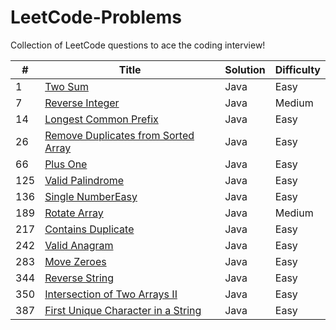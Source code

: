 # LeetCode-Problems
Collection of LeetCode questions to ace the coding interview!

| **#** | **Title**                           | **Solution** | **Difficulty** |
|-------|-------------------------------------|--------------|----------------|
| 1     | <a href="https://github.com/PolPinol/LeetCode-Problems/blob/main/two-sum/two-sum.java">Two Sum</a>                              | Java         | Easy           |
| 7     | <a href="https://github.com/PolPinol/LeetCode-Problems/tree/main/reverse-integer/reverse-integer.java">Reverse Integer</a>                      | Java         | Medium         |
| 14    | <a href="https://github.com/PolPinol/LeetCode-Problems/tree/main/longest-common-prefix/longest-common-prefix.java">Longest Common Prefix</a>                | Java         | Easy           |
| 26    | <a href="https://github.com/PolPinol/LeetCode-Problems/blob/main/remove-duplicates-from-sorted-array/remove-duplicates-from-sorted-array.java">Remove Duplicates from Sorted Array</a>  | Java         | Easy           |
| 66    | <a href="https://github.com/PolPinol/LeetCode-Problems/blob/main/plus-one/plus-one.java">Plus One</a>                             | Java         | Easy           |
| 125   | <a href="https://github.com/PolPinol/LeetCode-Problems/blob/main/valid-palindrome/valid-palindrome.java">Valid Palindrome</a>                     | Java         | Easy           |
| 136   | <a href="https://github.com/PolPinol/LeetCode-Problems/blob/main/single-number/single-number.java">Single NumberEasy</a>                    | Java         | Easy           |
| 189   | <a href="https://github.com/PolPinol/LeetCode-Problems/tree/main/rotate-array/rotate-array.java">Rotate Array</a>                        | Java         | Medium         |
| 217   | <a href="https://github.com/PolPinol/LeetCode-Problems/blob/main/contains-duplicate/contains-duplicate.java">Contains Duplicate</a>                  | Java         | Easy           |
| 242   | <a href="https://github.com/PolPinol/LeetCode-Problems/blob/main/valid-anagram/valid-anagram.java">Valid Anagram</a>                       | Java         | Easy           |
| 283   | <a href="https://github.com/PolPinol/LeetCode-Problems/blob/main/move-zeroes/move-zeroes.java">Move Zeroes</a>                         | Java         | Easy           |
| 344   | <a href="https://github.com/PolPinol/LeetCode-Problems/blob/main/reverse-string/reverse-string.java">Reverse String</a>                      | Java         | Easy           |
| 350   | <a href="https://github.com/PolPinol/LeetCode-Problems/blob/main/intersection-of-two-arrays-ii/intersection-of-two-arrays-ii.java">Intersection of Two Arrays II</a>       | Java         | Easy           |
| 387   | <a href="https://github.com/PolPinol/LeetCode-Problems/blob/main/first-unique-character-in-a-string/first-unique-character-in-a-string.java">First Unique Character in a String</a>  | Java         | Easy           |
